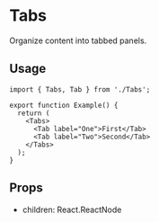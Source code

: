 # Tabs

Organize content into tabbed panels.

## Usage

```tsx
import { Tabs, Tab } from './Tabs';

export function Example() {
  return (
    <Tabs>
      <Tab label="One">First</Tab>
      <Tab label="Two">Second</Tab>
    </Tabs>
  );
}
```

## Props

- children: React.ReactNode